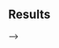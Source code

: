 ## Results

<!--

This study has demonstrated the effectiveness of using gene co-expression networks to project genetic

Our study revealed that gene co-expression patterns can be used to project genetic associations to gene expression levels, and that these projections can be used to highlight disease etiology and drug mechanisms.
We applied MultiPLIER, PhenomeXcan,

<!--
ERROR: the paragraph below could not be revised with the AI model due to the following error:

You requested a length 0 completion, but did not specify a 'logprobs' parameter to see the probability of each token. Either request a completion with length greater than 1, or set 'logprobs' to 0 (to see the probabilities of each token you submitted) or more (to also see the probabilities over alternative tokens).
-->
-->
